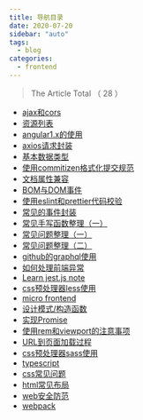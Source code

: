 ```yaml
---
title: 导航目录
date: 2020-07-20
sidebar: "auto"
tags:
  - blog
categories:
  - frontend
---
```


<!-- dirToc -->

> The Article Total （ 28 ）

- [ajax和cors](./ajax.md)
- [资源列表](./all-urls.md)
- [angular1.x的使用](./angular1.x.md)
- [axios请求封装](./axios.md)
- [基本数据类型](./basic.md)
- [使用commitizen格式化提交规范](./commitizen.md)
- [文档属性兼容](./document.md)
- [BOM与DOM事件](./dom.md)
- [使用eslint和prettier代码校验](./eslint.md)
- [常见的事件封装](./event.md)
- [常见手写函数整理（一）](./fq-fn-01.md)
- [常见问题整理（一）](./fq-issue-01.md)
- [常见问题整理（二）](./fq-issue-02.md)
- [github的graphql使用](./graphql-github.md)
- [如何处理前端异常](./handleError.md)
- [Learn jest.js note](./learn-jest.md)
- [css预处理器less使用](./less.md)
- [micro frontend](./micro-frontend.md)
- [设计模式/构造函数](./oop.md)
- [实现Promise](./promise.md)
- [使用rem和viewport的注意事项](./rem.md)
- [URL到页面加载过程](./render-html.md)
- [css预处理器sass使用](./sass.md)
- [typescript](./typescript.md)
- [css常见问题](./use-css.md)
- [html常见布局](./use-html.md)
- [web安全防范](./web-xss.md)
- [webpack](./webpack.md)

<!-- dirToc -->
